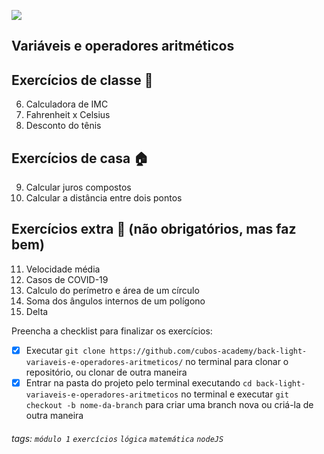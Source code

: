![](https://i.imgur.com/xG74tOh.png)
## Variáveis e operadores aritméticos

## Exercícios de classe 🏫

6. Calculadora de IMC
7. Fahrenheit x Celsius
8. Desconto do tênis

## Exercícios de casa 🏠 

9. Calcular juros compostos
10. Calcular a distância entre dois pontos

## Exercícios extra 🌟 (não obrigatórios, mas faz bem)

11. Velocidade média
12. Casos de COVID-19
13. Calculo do perímetro e área de um círculo
14. Soma dos ângulos internos de um polígono
15. Delta

Preencha a checklist para finalizar os exercícios:
- [X] Executar `git clone https://github.com/cubos-academy/back-light-variaveis-e-operadores-aritmeticos/` no terminal para clonar o repositório, ou clonar de outra maneira
- [X] Entrar na pasta do projeto pelo terminal executando `cd back-light-variaveis-e-operadores-aritmeticos` no terminal e executar `git checkout -b nome-da-branch` para criar uma branch nova ou criá-la de outra maneira

###### tags: `módulo 1` `exercícios` `lógica` `matemática` `nodeJS`

